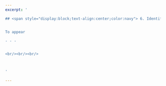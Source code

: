 ```yaml
---
excerpt: '

## <span style="display:block;text-align:center;color:navy"> 6. Identifying Variable Interactions for Black-box Continuous Optimisation Problems </span>  


To appear

- - -


<br/><br/><br/>



'

---
```

